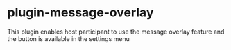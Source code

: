 # plugin-message-overlay
This plugin enables host participant to use the message overlay feature and the button is available in the settings menu